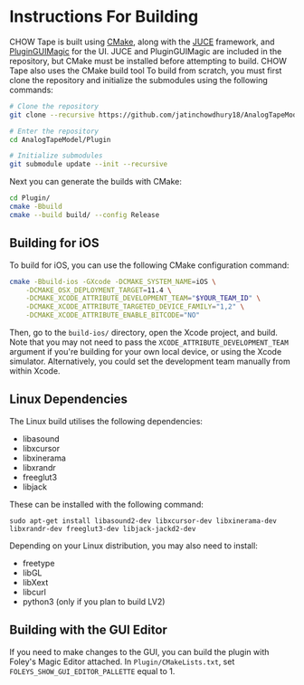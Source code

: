 # Instructions For Building
CHOW Tape is built using [CMake](https://cmake.org), along with the [JUCE](https://github.com/juce-framework/JUCE) framework, and [PluginGUIMagic](https://github.com/ffAudio/PluginGUIMagic)
for the UI. JUCE and PluginGUIMagic are included in the repository, but CMake must be installed before attempting to build. CHOW Tape also uses the CMake build tool To build from scratch, you must first clone the repository
and initialize the submodules using the following commands:

```bash
# Clone the repository
git clone --recursive https://github.com/jatinchowdhury18/AnalogTapeModel.git

# Enter the repository
cd AnalogTapeModel/Plugin

# Initialize submodules
git submodule update --init --recursive
```

Next you can generate the builds with CMake:

```bash
cd Plugin/
cmake -Bbuild
cmake --build build/ --config Release
```

## Building for iOS

To build for iOS, you can use the following CMake configuration command:
```bash
cmake -Bbuild-ios -GXcode -DCMAKE_SYSTEM_NAME=iOS \
    -DCMAKE_OSX_DEPLOYMENT_TARGET=11.4 \
    -DCMAKE_XCODE_ATTRIBUTE_DEVELOPMENT_TEAM="$YOUR_TEAM_ID" \
    -DCMAKE_XCODE_ATTRIBUTE_TARGETED_DEVICE_FAMILY="1,2" \
    -DCMAKE_XCODE_ATTRIBUTE_ENABLE_BITCODE="NO"
```
Then, go to the `build-ios/` directory, open the Xcode project,
and build. Note that you may not need to pass the 
`XCODE_ATTRIBUTE_DEVELOPMENT_TEAM` argument if you're 
building for your own local device, or using the Xcode simulator.
Alternatively, you could set the development team manually from
within Xcode.

## Linux Dependencies
The Linux build utilises the following dependencies:
- libasound
- libxcursor
- libxinerama
- libxrandr
- freeglut3
- libjack

These can be installed with the following command:
```
sudo apt-get install libasound2-dev libxcursor-dev libxinerama-dev libxrandr-dev freeglut3-dev libjack-jackd2-dev
```
Depending on your Linux distribution, you may also need to install:
- freetype
- libGL
- libXext
- libcurl
- python3 (only if you plan to build LV2)

## Building with the GUI Editor
If you need to make changes to the GUI, you can build the plugin with Foley's Magic Editor attached. In `Plugin/CMakeLists.txt`, set `FOLEYS_SHOW_GUI_EDITOR_PALLETTE` equal to 1.

